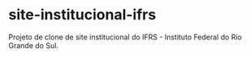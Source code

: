 # site-institucional-ifrs
Projeto de clone de site institucional do IFRS - Instituto Federal do Rio Grande do Sul.
